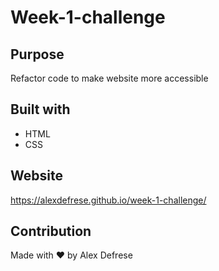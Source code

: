 # Week-1-challenge

## Purpose
Refactor code to make website more accessible 

## Built with
* HTML
* CSS

## Website
https://alexdefrese.github.io/week-1-challenge/

## Contribution
Made with ❤️ by Alex Defrese
